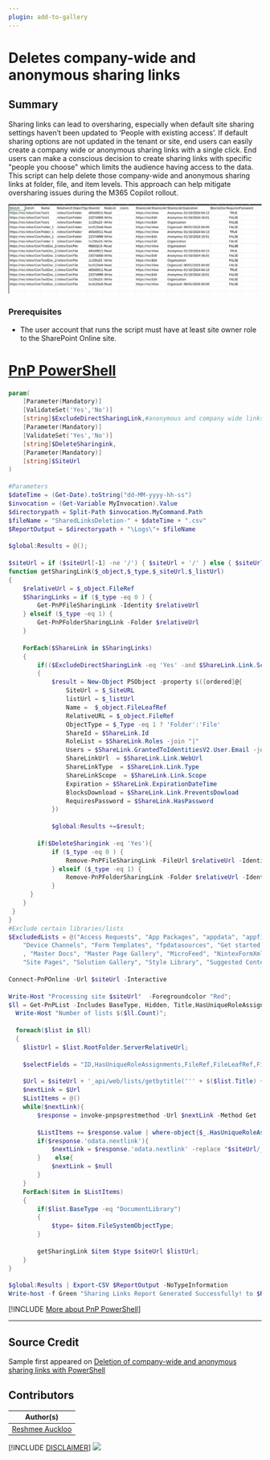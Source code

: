 ```yaml
---
plugin: add-to-gallery
---
```


# Deletes company-wide and anonymous sharing links

## Summary

Sharing links can lead to oversharing, especially when default site sharing settings haven’t been updated to ‘People with existing access’. If default sharing options are not updated in the tenant or site, end users can easily create a company wide or anonymous sharing links with a single click. End users can make a conscious decision to create sharing links with specific "people you choose" which limits the audience having access to the data. This script can help delete those company-wide and anonymous sharing links at folder, file, and item levels. This approach can help mitigate oversharing issues during the M365 Copilot rollout.

![Example Screenshot](assets/preview.png)

### Prerequisites

- The user account that runs the script must have at least site owner role to the SharePoint Online site.

# [PnP PowerShell](#tab/pnpps)

```powershell
param(
    [Parameter(Mandatory)]
    [ValidateSet('Yes','No')]
    [string]$ExcludeDirectSharingLink,#anonymous and company wide links are included by default and this provides an option to include the "People You choose" links in the deletio process.
    [Parameter(Mandatory)]
    [ValidateSet('Yes','No')]
    [string]$DeleteSharingink,
    [Parameter(Mandatory)]
    [string]$SiteUrl
)
 
#Parameters
$dateTime = (Get-Date).toString("dd-MM-yyyy-hh-ss")
$invocation = (Get-Variable MyInvocation).Value
$directorypath = Split-Path $invocation.MyCommand.Path
$fileName = "SharedLinksDeletion-" + $dateTime + ".csv"
$ReportOutput = $directorypath + "\Logs\"+ $fileName 
 
$global:Results = @();

$siteUrl = if ($siteUrl[-1] -ne '/') { $siteUrl + '/' } else { $siteUrl }
function getSharingLink($_object,$_type,$_siteUrl,$_listUrl)
{
    $relativeUrl = $_object.FileRef
    $SharingLinks = if ($_type -eq 0 ) {
        Get-PnPFileSharingLink -Identity $relativeUrl
    } elseif ($_type -eq 1) {
        Get-PnPFolderSharingLink -Folder $relativeUrl
    }
   
    ForEach($ShareLink in $SharingLinks)
    {
        if(($ExcludeDirectSharingLink -eq 'Yes' -and $ShareLink.Link.Scope -ne 'Users') -or $ExcludeDirectSharingLink -eq 'No')
        {
            $result = New-Object PSObject -property $([ordered]@{
                SiteUrl = $_SiteURL
                listUrl = $_listUrl
                Name =  $_object.FileLeafRef      
                RelativeURL = $_object.FileRef
                ObjectType = $_Type -eq 1 ? 'Folder':'File'
                ShareId = $ShareLink.Id
                RoleList = $ShareLink.Roles -join "|"
                Users = $ShareLink.GrantedToIdentitiesV2.User.Email -join "|"
                ShareLinkUrl  = $ShareLink.Link.WebUrl
                ShareLinkType  = $ShareLink.Link.Type
                ShareLinkScope  = $ShareLink.Link.Scope
                Expiration = $ShareLink.ExpirationDateTime
                BlocksDownload = $ShareLink.Link.PreventsDowload
                RequiresPassword = $ShareLink.HasPassword
            })
       
            $global:Results +=$result;
 
        if($DeleteSharingink -eq 'Yes'){
            if ($_type -eq 0 ) {
                Remove-PnPFileSharingLink -FileUrl $relativeUrl -Identity $ShareLink.Id -Force
            } elseif ($_type -eq 1) {
                Remove-PnPFolderSharingLink -Folder $relativeUrl -Identity $ShareLink.Id -Force
            } 
      }
    }    
 }
}
#Exclude certain libraries/lists
$ExcludedLists = @("Access Requests", "App Packages", "appdata", "appfiles","Apps for SharePoint" ,"Apps in Testing", "Cache Profiles", "Composed Looks", "Content and Structure Reports", "Content type publishing error log", "Converted Forms",
    "Device Channels", "Form Templates", "fpdatasources", "Get started with Apps for Office and SharePoint", "List Template Gallery", "Long Running Operation Status", "Maintenance Log Library", "Images", "site collection images"
    , "Master Docs", "Master Page Gallery", "MicroFeed", "NintexFormXml", "Quick Deploy Items", "Relationships List", "Reusable Content", "Reporting Metadata", "Reporting Templates", "Search Config List", "Site Assets", "Preservation Hold Library",
    "Site Pages", "Solution Gallery", "Style Library", "Suggested Content Browser Locations", "Theme Gallery", "TaxonomyHiddenList", "User Information List", "Web Part Gallery", "wfpub", "wfsvc", "Workflow History", "Workflow Tasks", "Pages")
 
Connect-PnPOnline -Url $siteUrl -Interactive
 
Write-Host "Processing site $siteUrl"  -Foregroundcolor "Red";
$ll = Get-PnPList -Includes BaseType, Hidden, Title,HasUniqueRoleAssignments,RootFolder | Where-Object {$_.Hidden -eq $False -and $_.Title -notin $ExcludedLists } #$_.BaseType -eq "DocumentLibrary"
  Write-Host "Number of lists $($ll.Count)";
 
  foreach($list in $ll)
  {
    $listUrl = $list.RootFolder.ServerRelativeUrl;    
 
    $selectFields = "ID,HasUniqueRoleAssignments,FileRef,FileLeafRef,FileSystemObjectType"
    
    $Url = $siteUrl + '_api/web/lists/getbytitle(''' + $($list.Title) + ''')/items?$select=' + $($selectFields)
    $nextLink = $Url
    $ListItems = @()
    while($nextLink){  
        $response = invoke-pnpsprestmethod -Url $nextLink -Method Get
    
        $ListItems += $response.value | where-object{$_.HasUniqueRoleAssignments -eq $true}
        if($response.'odata.nextlink'){
            $nextLink = $response.'odata.nextlink' -replace "$siteUrl/_api/",""
        }    else{
            $nextLink = $null
        }    
    }
    ForEach($item in $ListItems)
    {
        if($list.BaseType -eq "DocumentLibrary")
        {
            $type= $item.FileSystemObjectType;
        }
        
        getSharingLink $item $type $siteUrl $listUrl;
    }
}
 
$global:Results | Export-CSV $ReportOutput -NoTypeInformation
Write-host -f Green "Sharing Links Report Generated Successfully! to $ReportOutput"
```

[!INCLUDE [More about PnP PowerShell](../../docfx/includes/MORE-PNPPS.md)]

***

## Source Credit

Sample first appeared on [Deletion of company-wide and anonymous sharing links with PowerShell](https://reshmeeauckloo.com/posts/powershell-delete-nondirectlink//)

## Contributors

| Author(s) |
|-----------|
| [Reshmee Auckloo](https://github.com/reshmee011) |


[!INCLUDE [DISCLAIMER](../../docfx/includes/DISCLAIMER.md)]
<img src="https://m365-visitor-stats.azurewebsites.net/script-samples/scripts/spo-delete-companywide-anonymous-sharinglink" aria-hidden="true" />
